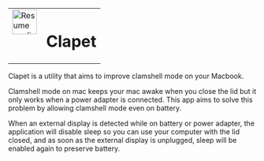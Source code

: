 <table cellspacing="0" cellpadding="0">
  <tr>
    <td valign="top"><img align="left" width="50" height="50" src="https://raw.githubusercontent.com/mbenoukaiss/test/main/icon.svg" alt="Resume application project app icon"></td>
    <td valign="top"><h1>Clapet</h1></td>
  </tr>
</table>

Clapet is a utility that aims to improve clamshell mode on your Macbook.

Clamshell mode on mac keeps your mac awake when you close the lid but it 
only works when a power adapter is connected. This app aims to solve this
problem by allowing clamshell mode even on battery.

When an external display is detected while on battery or power adapter, the application will 
disable sleep so you can use your computer with the lid closed, and as soon as the external 
display is unplugged, sleep will be enabled again to preserve battery.
